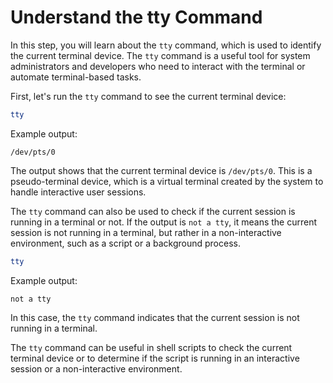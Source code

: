 # Understand the tty Command

In this step, you will learn about the `tty` command, which is used to identify the current terminal device. The `tty` command is a useful tool for system administrators and developers who need to interact with the terminal or automate terminal-based tasks.

First, let's run the `tty` command to see the current terminal device:

```bash
tty
```

Example output:

```
/dev/pts/0
```

The output shows that the current terminal device is `/dev/pts/0`. This is a pseudo-terminal device, which is a virtual terminal created by the system to handle interactive user sessions.

The `tty` command can also be used to check if the current session is running in a terminal or not. If the output is `not a tty`, it means the current session is not running in a terminal, but rather in a non-interactive environment, such as a script or a background process.

```bash
tty
```

Example output:

```
not a tty
```

In this case, the `tty` command indicates that the current session is not running in a terminal.

The `tty` command can be useful in shell scripts to check the current terminal device or to determine if the script is running in an interactive session or a non-interactive environment.
